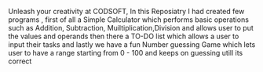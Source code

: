 Unleash your creativity at CODSOFT, In this Reposiatry I had created few programs , first of all a Simple Calculator which performs basic operations such as Addition, Subtraction, Muiltiplication,Division and allows user to put the values and operands then there a TO-DO list which allows a user to input their tasks and lastly we have a fun Number guessing Game which lets user to have a range starting from 0 - 100 and keeps on guessing utill its correct
